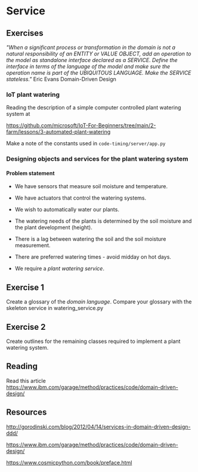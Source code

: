 # Service

## Exercises

*"When a significant process or transformation in the domain is not a natural responsibility of an ENTITY or VALUE OBJECT, add an operation to the model as standalone interface declared as a SERVICE. Define the interface in terms of the language of the model and make sure the operation name is part of the UBIQUITOUS LANGUAGE. Make the SERVICE stateless."*   Eric Evans Domain-Driven Design

### IoT plant watering

Reading the description of a simple computer controlled plant watering system at

<https://github.com/microsoft/IoT-For-Beginners/tree/main/2-farm/lessons/3-automated-plant-watering>


Make a note of the constants used in ```code-timing/server/app.py```

### Designing objects and services for the plant watering system

#### Problem statement

* We have sensors that measure soil moisture and temperature.

* We have actuators that control the watering systems.

* We wish to automatically water our plants.

* The watering needs of the plants is determined by the soil moisture and the plant development (height).

* There is a lag between watering the soil and the soil moisture measurement.

* There are preferred watering times - avoid midday on hot days.

* We require a *plant watering service*.

## Exercise 1

Create a glossary of the *domain language*.
Compare your glossary with the skeleton service in watering_service.py

## Exercise 2

Create outlines for the remaining classes required to implement a plant watering system.

## Reading

Read this article <https://www.ibm.com/garage/method/practices/code/domain-driven-design/>

## Resources

<http://gorodinski.com/blog/2012/04/14/services-in-domain-driven-design-ddd/>

<https://www.ibm.com/garage/method/practices/code/domain-driven-design/>

<https://www.cosmicpython.com/book/preface.html>